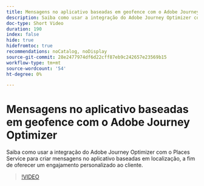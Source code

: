 ```yaml
---
title: Mensagens no aplicativo baseadas em geofence com o Adobe Journey Optimizer
description: Saiba como usar a integração do Adobe Journey Optimizer com o Places Service para criar mensagens no aplicativo baseadas em localização, a fim de oferecer um engajamento personalizado ao cliente.
doc-type: Short Video
duration: 190
index: false
hide: true
hidefromtoc: true
recommendations: noCatalog, noDisplay
source-git-commit: 28e2477974df6d22cff87eb9c242657e23569b15
workflow-type: tm+mt
source-wordcount: '54'
ht-degree: 0%

---
```



# Mensagens no aplicativo baseadas em geofence com o Adobe Journey Optimizer

Saiba como usar a integração do Adobe Journey Optimizer com o Places Service para criar mensagens no aplicativo baseadas em localização, a fim de oferecer um engajamento personalizado ao cliente.

<!-- 72_S522_3442522_189_geofencebased-inapp-messaging-with-adobe-journey-optimizer -->
>[!VIDEO](https://video.tv.adobe.com/v/3458203/?learn=on&enablevpops=true)
